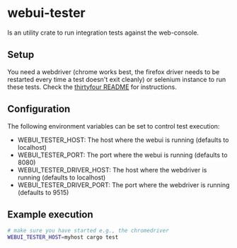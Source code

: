 # webui-tester

Is an utility crate to run integration tests against the web-console.

## Setup

You need a webdriver (chrome works best, the firefox driver needs to be
restarted every time a test doesn't exit cleanly) or selenium instance to run
these tests. Check the [thirtyfour
README](https://github.com/stevepryde/thirtyfour#running-against-selenium) for
instructions.

## Configuration

The following environment variables can be set to control test execution:

- WEBUI_TESTER_HOST: The host where the webui is running (defaults to localhost)
- WEBUI_TESTER_PORT: The port where the webui is running (defaults to 8080)
- WEBUI_TESTER_DRIVER_HOST: The host where the webdriver is running (defaults to localhost)
- WEBUI_TESTER_DRIVER_PORT: The port where the webdriver is running (defaults to 9515)

## Example execution

```bash
# make sure you have started e.g., the chromedriver
WEBUI_TESTER_HOST=myhost cargo test
```
